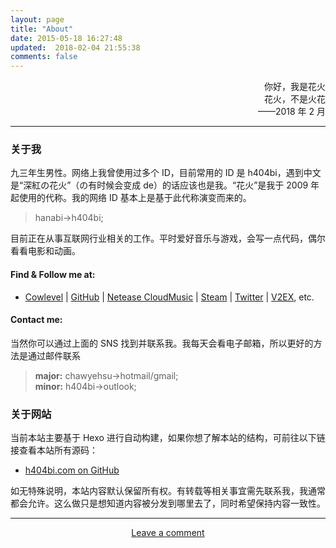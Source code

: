 ```yaml
---
layout: page
title: "About"
date: 2015-05-18 16:27:48
updated:  2018-02-04 21:55:38
comments: false
---
```


<div style="text-align:right">
你好，我是花火<br>花火，不是火花<br>——2018 年 2 月
</div>
<hr>

### 关于我

九三年生男性。网络上我曾使用过多个 ID，目前常用的 ID 是 h404bi，遇到中文是“深紅の花火”（の有时候会变成 de）的话应该也是我。“花火”是我于 2009 年起使用的代称。我的网络 ID 基本上是基于此代称演变而来的。

> hanabi->h404bi;

目前正在从事互联网行业相关的工作。平时爱好音乐与游戏，会写一点代码，偶尔看看电影和动画。

#### Find & Follow me at:

 - [Cowlevel](https://cowlevel.net/people/h404bi) | [GitHub](https://github.com/h404bi) | [Netease CloudMusic](http://music.163.com/#/user/home?id=35631431) | [Steam](http://steamcommunity.com/id/h404bi) | [Twitter](https://twitter.com/h404bi) | [V2EX](https://www.v2ex.com/member/h404bi), etc.

#### Contact me:

当然你可以通过上面的 SNS 找到并联系我。我每天会看电子邮箱，所以更好的方法是通过邮件联系

> **major:** chawyehsu->hotmail/gmail;  
> <span class="meta">**minor:** h404bi->outlook;</span>

### 关于网站

当前本站主要基于 Hexo 进行自动构建，如果你想了解本站的结构，可前往以下链接查看本站所有源码：

- [h404bi.com on GitHub](https://github.com/h404bi/www.h404bi.com)

如无特殊说明，本站内容默认保留所有权。有转载等相关事宜需先联系我，我通常都会允许。这么做只是想知道内容被分发到哪里去了，同时希望保持内容一致性。

<hr>
<div style="text-align:center">
<a class="meta" href="/guestbook.html">Leave a comment</a>
</div>

